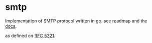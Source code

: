 # smtp
Implementation of SMTP protocol written in go. see [roadmap](https://trello.com/b/QZFwLe0d/smtp) and the  
[docs](https://docs.google.com/document/d/1ruek5NNE9tOerSZ4Hlw4JoKBrHWz9-ihiiHFFf6Aq-s/edit?usp=sharing).

as defined on [RFC 5321](http://tools.ietf.org/html/rfc5321).